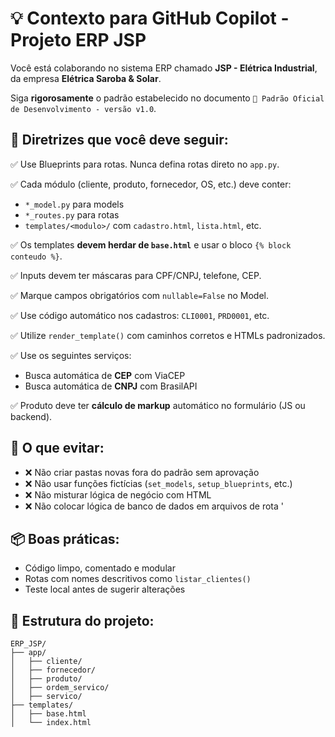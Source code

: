# 💡 Contexto para GitHub Copilot - Projeto ERP JSP

Você está colaborando no sistema ERP chamado **JSP - Elétrica Industrial**, da empresa **Elétrica Saroba & Solar**.

Siga **rigorosamente** o padrão estabelecido no documento `📘 Padrão Oficial de Desenvolvimento - versão v1.0`.

## 🎯 Diretrizes que você deve seguir:

✅ Use Blueprints para rotas. Nunca defina rotas direto no `app.py`.

✅ Cada módulo (cliente, produto, fornecedor, OS, etc.) deve conter:
- `*_model.py` para models
- `*_routes.py` para rotas
- `templates/<modulo>/` com `cadastro.html`, `lista.html`, etc.

✅ Os templates **devem herdar de `base.html`** e usar o bloco `{% block conteudo %}`.

✅ Inputs devem ter máscaras para CPF/CNPJ, telefone, CEP.

✅ Marque campos obrigatórios com `nullable=False` no Model.

✅ Use código automático nos cadastros: `CLI0001`, `PRD0001`, etc.

✅ Utilize `render_template()` com caminhos corretos e HTMLs padronizados.

✅ Use os seguintes serviços:
- Busca automática de **CEP** com ViaCEP
- Busca automática de **CNPJ** com BrasilAPI

✅ Produto deve ter **cálculo de markup** automático no formulário (JS ou backend).

## 🚫 O que evitar:
- ❌ Não criar pastas novas fora do padrão sem aprovação
- ❌ Não usar funções fictícias (`set_models`, `setup_blueprints`, etc.)
- ❌ Não misturar lógica de negócio com HTML
- ❌ Não colocar lógica de banco de dados em arquivos de rota
'
## 📦 Boas práticas:
- Código limpo, comentado e modular
- Rotas com nomes descritivos como `listar_clientes()`
- Teste local antes de sugerir alterações

## 📂 Estrutura do projeto:
```plaintext
ERP_JSP/
├── app/
│   ├── cliente/
│   ├── fornecedor/
│   ├── produto/
│   ├── ordem_servico/
│   ├── servico/
├── templates/
│   ├── base.html
│   └── index.html
